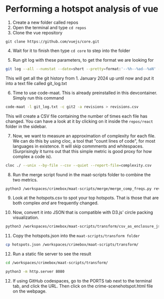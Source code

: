 # Performing a hotspot analysis of vue

1. Create a new folder called repos
2. Open the terminal and type `cd repos`
3. Clone the vue repository

`git clone https://github.com/vuejs/core.git`

4. Wait for it to finish then type `cd core` to step into the folder

5. Run git log with these parameters, to get the format we are looking for

```bash
git log --all --numstat --date=short --pretty=format:'--%h--%ad--%aN' --no-renames --after=2024-01-01 > git_log.txt
```
This will get all the git history from 1. January 2024 up until now and put it into a text file called git_log.txt

6. Time to use code-maat. This is already preinstalled in this devcontainer. Simply run this command
```bash
code-maat -l git_log.txt -c git2 -a revisions > revisions.csv
```

This will create a CSV file containing the number of times each file has changed. You can have a look at it by clicking on it inside the `repos/react` folder in the sidebar. 


7. Now, we want to measure an approximation of complexity for each file. We can do this by using cloc, a tool that "count lines of code", for most languages in existence. It will skip commments and whitespaces.
(Surprisingly it turns out that this simple metric is good proxy for how complex a code is).

```bash
cloc ./ --unix --by-file --csv --quiet --report-file=complexity.csv
```

8. Run the merge script found in the maat-scripts folder to combine the two metrics. 

```bash
python3 /workspaces/crimebox/maat-scripts/merge/merge_comp_freqs.py revisions.csv complexity.csv > hotspots.csv
```

9. Look at the hotspots.csv to spot your top hotspots. That is those that are both complex _and_ are frequently changed. 


10. Now, convert it into JSON that is compatible with D3.js' circle packing visualization.

```bash
python3 /workspaces/crimebox/maat-scripts/transform/csv_as_enclosure_json.py --structure complexity.csv --weights revisions.csv > hotspots.json
```


11. Copy the hotspots.json into the `maat-scripts/transform folder`

```bash
cp hotspots.json /workspaces/crimebox/maat-scripts/transform/
```

12. Run a static file server to see the result

```bash
cd /workspaces/crimebox/maat-scripts/transform/
```

```bash
python3 -m http.server 8080
```

12. If using GitHub codespaces, go to the PORTS tab next to the terminal tab, and click the URL. Then click on the crime-scenehotspot.html file on the webpage.